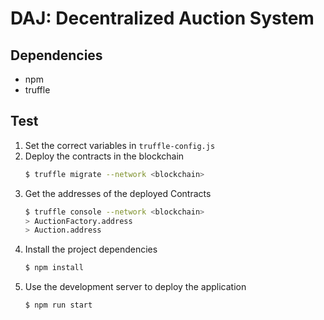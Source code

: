 # DAJ: Decentralized Auction System

## Dependencies
* npm
* truffle
## Test
1. Set the correct variables in `truffle-config.js`
2. Deploy the contracts in the blockchain
   ```bash
   $ truffle migrate --network <blockchain>
   ```
3. Get the addresses of the deployed Contracts
    ```bash
    $ truffle console --network <blockchain>
    > AuctionFactory.address
    > Auction.address
    ```
3. Install the project dependencies
   ```bash
   $ npm install
   ```
4. Use the development server to deploy the application
   ```bash
   $ npm run start
   ```
